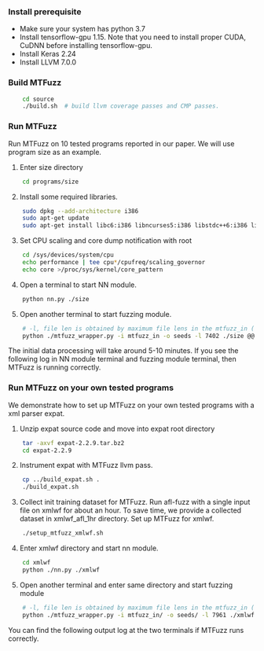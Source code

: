 ### Install prerequisite
- Make sure your system has python 3.7
- Install tensorflow-gpu 1.15. Note that you need to install proper CUDA, CuDNN before installing tensorflow-gpu.
- Install Keras 2.24
- Install LLVM 7.0.0

### Build MTFuzz
```bash
    cd source
    ./build.sh  # build llvm coverage passes and CMP passes.
```

### Run MTFuzz
Run MTFuzz on 10 tested programs reported in our paper. We will use program size as an example.

1. Enter size directory
```bash
    cd programs/size
```
2. Install some required libraries.
```bash
    sudo dpkg --add-architecture i386
    sudo apt-get update
    sudo apt-get install libc6:i386 libncurses5:i386 libstdc++6:i386 lib32z1
```
3. Set CPU scaling and core dump notification with root
```bash
    cd /sys/devices/system/cpu
    echo performance | tee cpu*/cpufreq/scaling_governor
    echo core >/proc/sys/kernel/core_pattern
```
4. Open a terminal to start NN module.
```bash  
    python nn.py ./size 
```
5. Open another terminal to start fuzzing module.
```bash
    # -l, file len is obtained by maximum file lens in the mtfuzz_in ( ls -lS mtfuzz_in|head )
    python ./mtfuzz_wrapper.py -i mtfuzz_in -o seeds -l 7402 ./size @@
```
The initial data processing will take around 5-10 minutes. If you see the following log in NN module terminal and fuzzing module terminal, then MTFuzz is running correctly.

### Run MTFuzz on your own tested programs
We demonstrate how to set up MTFuzz on your own tested programs with a xml parser expat.
1. Unzip expat source code and move into expat root directory
```bash
	tar -axvf expat-2.2.9.tar.bz2
	cd expat-2.2.9
```
2.  Instrument expat with MTFuzz llvm pass.
```bash
    cp ../build_expat.sh .
    ./build_expat.sh
```
3. Collect init training dataset for MTFuzz. Run afl-fuzz with a single input file on xmlwf for about an hour. To save time, we provide a collected dataset in xmlwf_afl_1hr directory. Set up MTFuzz for xmlwf.
```bash
	./setup_mtfuzz_xmlwf.sh
```
4. Enter xmlwf directory and start nn module.
```bash
	cd xmlwf
	python ./nn.py ./xmlwf
```
5. Open another terminal and enter same directory and start fuzzing module
```bash
	# -l, file len is obtained by maximum file lens in the mtfuzz_in ( ls -lS mtfuzz_in|head )
	python ./mtfuzz_wrapper.py -i mtfuzz_in/ -o seeds/ -l 7961 ./xmlwf @@
```
You can find the following output log at the two terminals if MTFuzz runs correctly.
